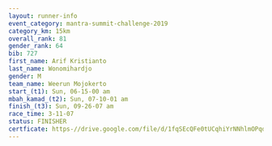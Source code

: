 ```yaml
---
layout: runner-info 
event_category: mantra-summit-challenge-2019 
category_km: 15km 
overall_rank: 81
gender_rank: 64
bib: 727
first_name: Arif Kristianto
last_name: Wonomihardjo
gender: M
team_name: Weerun Mojokerto
start_(t1): Sun, 06-15-00 am
mbah_kamad_(t2): Sun, 07-10-01 am
finish_(t3): Sun, 09-26-07 am
race_time: 3-11-07
status: FINISHER
certficate: https-//drive.google.com/file/d/1fqSEcQFe0tUCqhiYrNNhlmOPqd2gPLUm/view?usp=sharing
---
```

